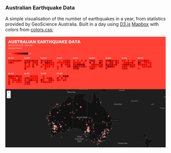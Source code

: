 ### Australian Earthquake Data

A simple visualisation of the number of earthquakes in a year, from statistics provided by GeoScience Australia.
Built in a day using [D3.js](github.com/d3) [Mapbox](github.com/mapbox) with colors from [colors.css](github.com/mmrs/colors);

![Screenshot](/data/screenshot.png?raw=true "Screenshot")